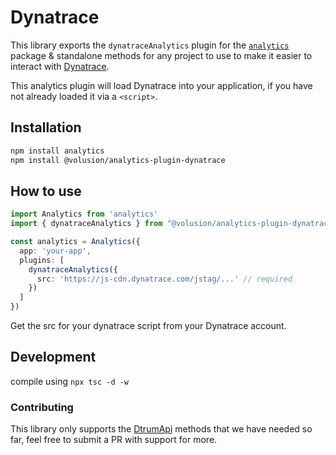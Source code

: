 <!--
title: Adding Dynatrace to your app using open source analytics
description: Connect Dynatrace to the analytics library
pageTitle: Dynatrace
-->

# Dynatrace

This library exports the `dynatraceAnalytics` plugin for the [`analytics`](https://www.npmjs.com/package/analytics) package & standalone methods for any project to use to make it easier to interact with [Dynatrace](https://www.dynatrace.com/).

This analytics plugin will load Dynatrace into your application, if you have not already loaded it via a `<script>`.

## Installation

```bash
npm install analytics
npm install @volusion/analytics-plugin-dynatrace
```

## How to use

```typescript
import Analytics from 'analytics'
import { dynatraceAnalytics } from "@volusion/analytics-plugin-dynatrace";

const analytics = Analytics({
  app: 'your-app',
  plugins: [
    dynatraceAnalytics({
      src: 'https://js-cdn.dynatrace.com/jstag/...' // required
    })
  ]
})
```

Get the src for your dynatrace script from your Dynatrace account.

## Development

compile using `npx tsc -d -w`

### Contributing

This library only supports the [DtrumApi](https://www.dynatrace.com/support/doc/javascriptapi/interfaces/dtrum_types.DtrumApi.html) methods that we have needed so far, feel free to submit a PR with support for more.
